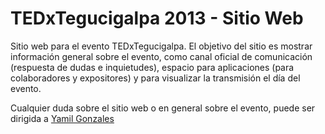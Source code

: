 # TEDxTegucigalpa 2013 - Sitio Web

Sitio web para el evento TEDxTegucigalpa. El objetivo del sitio es mostrar información general sobre el evento, como canal oficial de comunicación (respuesta de dudas e inquietudes), espacio para aplicaciones (para colaboradores y expositores) y para visualizar la transmisión el día del evento.

Cualquier duda sobre el sitio web o en general sobre el evento, puede ser dirigida a [Yamil Gonzales](mailto:me@yamilgonzales.com)